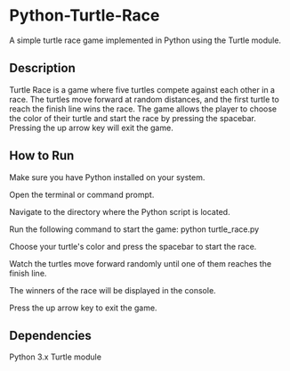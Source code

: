 # Python-Turtle-Race
A simple turtle race game implemented in Python using the Turtle module.

## Description
Turtle Race is a game where five turtles compete against each other in a race. The turtles move forward at random distances, and the first turtle to reach the finish line wins the race. The game allows the player to choose the color of their turtle and start the race by pressing the spacebar. Pressing the up arrow key will exit the game.

## How to Run
Make sure you have Python installed on your system.

Open the terminal or command prompt.

Navigate to the directory where the Python script is located.

Run the following command to start the game: python turtle_race.py

Choose your turtle's color and press the spacebar to start the race.

Watch the turtles move forward randomly until one of them reaches the finish line.

The winners of the race will be displayed in the console.

Press the up arrow key to exit the game.

## Dependencies
Python 3.x
Turtle module
